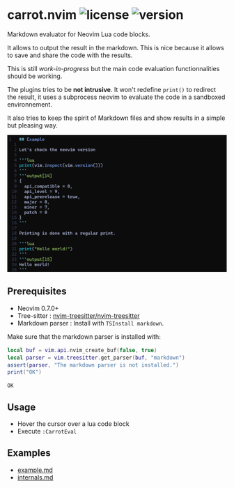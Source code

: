 # carrot.nvim ![license](https://img.shields.io/github/license/jbyuki/carrot.nvim) ![version](https://img.shields.io/badge/version-0.0.1-blue)

Markdown evaluator for Neovim Lua code blocks. 

It allows to output the result in the markdown. This is nice because it allows to save and share the code with the results.

This is still _work-in-progress_ but the main code evaluation functionnalities should be working.

The plugins tries to be **not intrusive**. It won't redefine `print()` to redirect the result, it uses a subprocess neovim to evaluate the code in a sandboxed environnement.

It also tries to keep the spirit of Markdown files and show results in a simple but pleasing way.

![carrot screenshot](https://raw.githubusercontent.com/jbyuki/gifs/main/carrot.png)

## Prerequisites

* Neovim 0.7.0+
* Tree-sitter : [nvim-treesitter/nvim-treesitter](https://github.com/nvim-treesitter/nvim-treesitter)
* Markdown parser : Install with `TSInstall markdown`.

Make sure that the markdown parser is installed with:

```lua
local buf = vim.api.nvim_create_buf(false, true)
local parser = vim.treesitter.get_parser(buf, "markdown")
assert(parser, "The markdown parser is not installed.")
print("OK")
```
```output[13]
OK
```

## Usage 

* Hover the cursor over a lua code block
* Execute `:CarrotEval`

## Examples

* [example.md](test/example.md)
* [internals.md](test/internals.md)

